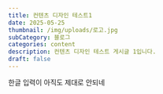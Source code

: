 ```yaml
---
title: 컨텐츠 디자인 테스트1
date: 2025-05-25
thumbnail: /img/uploads/로고.jpg
subCategory: 블로그
categories: content
description: 컨텐츠 디자인 테스트 게시글 1입니다.
draft: false
---
```

한글 입력이 아직도 제대로 안되네